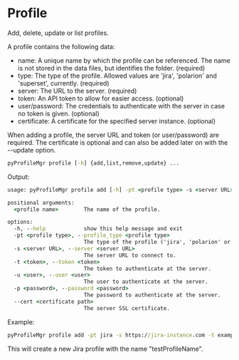 # Profile

Add, delete, update or list profiles.

A profile contains the following data:

* name: A unique name by which the profile can be referenced. The name is not stored in the data files, but identifies the folder. (required)
* type: The type of the profile. Allowed values are 'jira', 'polarion' and 'superset', currently. (required)
* server: The URL to the server. (required)
* token: An API token to allow for easier access. (optional)
* user/password: The credentials to authenticate with the server in case no token is given. (optional)
* certificate: A certificate for the specified server instance. (optional)

When adding a profile, the server URL and token (or user/password) are required.
The certificate is optional and can also be added later on with the --update option.

```cmd
pyProfileMgr profile [-h] {add,list,remove,update} ...
```

Output:

```cmd
usage: pyProfileMgr profile add [-h] -pt <profile type> -s <server URL> [-t <token>] [-u <user>] [-p <password>] [--cert <certificate path>] <profile name>

positional arguments:
  <profile name>        The name of the profile.

options:
  -h, --help            show this help message and exit
  -pt <profile type>, --profile_type <profile type>
                        The type of the profile ('jira', 'polarion' or 'superset').
  -s <server URL>, --server <server URL>
                        The server URL to connect to.
  -t <token>, --token <token>
                        The token to authenticate at the server.
  -u <user>, --user <user>
                        The user to authenticate at the server.
  -p <password>, --password <password>
                        The password to authenticate at the server.
  --cert <certificate path>
                        The server SSL certificate.
```

Example:

```cmd
pyProfileMgr profile add -pt jira -s https://jira-instance.com -t exampleToken --cert C:\\Path\\To\\Certificate.crt testProfileName
```

This will create a new Jira profile with the name "testProfileName".

